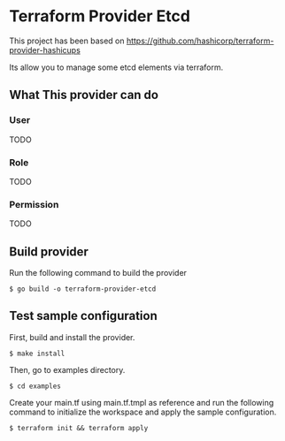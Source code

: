 # Terraform Provider Etcd

This project has been based on https://github.com/hashicorp/terraform-provider-hashicups

Its allow you to manage some etcd elements via terraform.


## What This provider can do

### User

TODO

### Role

TODO

### Permission

TODO

## Build provider

Run the following command to build the provider

```shell
$ go build -o terraform-provider-etcd
````

## Test sample configuration

First, build and install the provider.

```shell
$ make install
```

Then, go to examples directory.

```shell
$ cd examples
```

Create your main.tf using  main.tf.tmpl as reference and run the following command to initialize the workspace and apply the sample configuration.

```shell
$ terraform init && terraform apply
```

